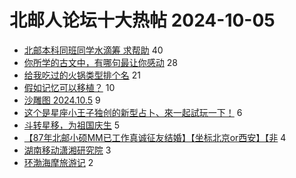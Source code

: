 # 北邮人论坛十大热帖 2024-10-05

- [北邮本科同班同学水滴筹 求帮助](https://bbs.byr.cn/article/Talking/6427459) 40
- [你所学的古文中，有哪句最让你感动](https://bbs.byr.cn/article/Poetry/26456) 28
- [给我吃过的火锅类型排个名](https://bbs.byr.cn/article/Food/526553) 21
- [假如记忆可以移植？](https://bbs.byr.cn/article/ScienceFiction/41597) 10
- [沙雕图 2024.10.5](https://bbs.byr.cn/article/Joke/732533) 9
- [这个是星座小王子独创的新型占卜、來一起試玩一下！](https://bbs.byr.cn/article/Constellations/465260) 6
- [斗转星移，为祖国庆生](https://bbs.byr.cn/article/Picture/3368055) 5
- [【87年北邮小硕MM已工作真诚征友结婚】【坐标北京or西安】【非](https://bbs.byr.cn/article/Friends/2055701) 4
- [湖南移动潇湘研究院](https://bbs.byr.cn/article/Hunan/62320) 3
- [环渤海摩旅游记](https://bbs.byr.cn/article/Travel/148184) 2



